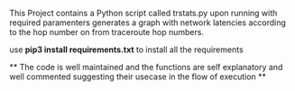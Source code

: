 
This Project contains a Python script called trstats.py upon running with required paramenters generates a graph with network latencies according to the hop number on from traceroute hop numbers.


use **pip3 install requirements.txt** to install all the requirements


** The code is well maintained and the functions are self explanatory and well commented suggesting their usecase in the flow of execution **
